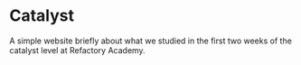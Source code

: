 # Catalyst
A simple website briefly about what we studied in the first two weeks of the catalyst level at Refactory Academy.
